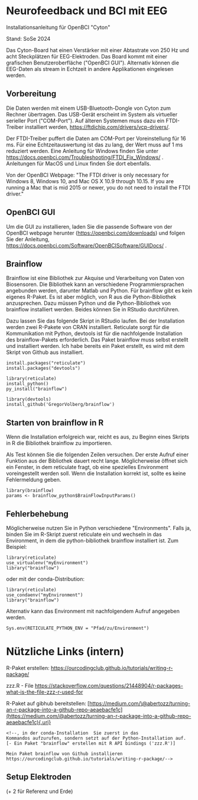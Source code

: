 # Neurofeedback und BCI mit EEG

Installationsanleitung für OpenBCI "Cyton"

Stand: SoSe 2024

Das Cyton-Board hat einen Verstärker mit einer Abtastrate von 250 Hz und acht Steckplätzen für EEG-Elektroden. Das Board kommt mit einer grafischen Benutzeroberfläche ("OpenBCI GUI"). Alternativ können die EEG-Daten als stream in Echtzeit in andere Applikationen eingelesen werden.

## Vorbereitung

Die Daten werden mit einem USB-Bluetooth-Dongle von Cyton zum Rechner übertragen. Das USB-Gerät erscheint im System als virtueller serieller Port ("COM-Port"). Auf älteren Systemen muss dazu ein FTDI-Treiber installiert werden, <https://ftdichip.com/drivers/vcp-drivers/>.

Der FTDI-Treiber puffert die Daten am COM-Port per Voreinstellung für 16 ms. Für eine Echtzeitauswertung ist das zu lang, der Wert muss auf 1 ms reduziert werden. Eine Anleitung für Windows finden Sie unter <https://docs.openbci.com/Troubleshooting/FTDI_Fix_Windows/> . Anleitungen für MacOS und Linux finden Sie dort ebenfalls.

Von der OpenBCI Webpage: "The FTDI driver is only necessary for Windows 8, Windows 10, and Mac OS X 10.9 through 10.15. If you are running a Mac that is mid 2015 or newer, you do not need to install the FTDI driver."

## OpenBCI GUI

Um die GUI zu installieren, laden Sie die passende Software von der OpenBCI webpage herunter (<https://openbci.com/downloads>) und folgen Sie der Anleitung, <https://docs.openbci.com/Software/OpenBCISoftware/GUIDocs/> .

## Brainflow

Brainflow ist eine Bibliothek zur Akquise und Verarbeitung von Daten von Biosensoren. Die Bibliothek kann an verschiedene Programmiersprachen angebunden werden, darunter Matlab und Python. Für brainflow gibt es kein eigenes R-Paket. Es ist aber möglich, von R aus die Python-Bibliothek anzusprechen. Dazu müssen Python und die Python-Bibliothek von brainflow installiert werden. Beides können Sie in RStudio durchführen.

Dazu lassen Sie das folgende Skript in RStudio laufen. Bei der Installation werden zwei R-Pakete von CRAN installiert. Reticulate sorgt für die Kommunikation mit Python, devtools ist für die nachfolgende Installation des brainflow-Pakets erforderlich. Das Paket brainflow muss selbst erstellt und installiert werden. Ich habe bereits ein Paket erstellt, es wird mit dem Skript von Github aus installiert.

```         
install.packages("reticulate")
install.packages("devtools")

library(reticulate)
install_python()
py_install("brainflow")

library(devtools)
install_github('GregorVolberg/brainflow')
```

## Starten von brainflow in R

Wenn die Installation erfolgreich war, reicht es aus, zu Beginn eines Skripts in R die Bibliothek brainflow zu importieren.

Als Test können Sie die folgenden Zeilen versuchen. Der erste Aufruf einer Funktion aus der Bibliothek dauert recht lange. Möglicherweise öffnet sich ein Fenster, in dem reticulate fragt, ob eine spezielles Environment voreingestellt werden soll. Wenn die Installation korrekt ist, sollte es keine Fehlermeldung geben.

```         
library(brainflow)
params <- brainflow_python$BrainFlowInputParams()
```

## Fehlerbehebung

Möglicherweise nutzen Sie in Python verschiedene "Environments". Falls ja, binden Sie im R-Skript zuerst reticulate ein und wechseln in das Environment, in dem die python-bibliothek brainflow installiert ist. Zum Beispiel:

```         
library(reticulate)
use_virtualenv("myEnvironment")
library("brainflow")
```

oder mit der conda-Distribution:

```         
library(reticulate)
use_condaenv("myEnvironment")
library("brainflow")
```

Alternativ kann das Environment mit nachfolgendem Aufruf angegeben werden.

```         
Sys.env(RETICULATE_PYTHON_ENV = "Pfad/zu/Environment")
```


# Nützliche Links (intern)

R-Paket erstellen: <https://ourcodingclub.github.io/tutorials/writing-r-package/>

zzz.R - File <https://stackoverflow.com/questions/21448904/r-packages-what-is-the-file-zzz-r-used-for>

R-Paket auf gibhub bereitstellen: [https://medium.com/\@abertozz/turning-an-r-package-into-a-github-repo-aeaebacfe1c](https://medium.com/@abertozz/turning-an-r-package-into-a-github-repo-aeaebacfe1c){.uri}

```{=html}
<!--, in der conda-Installation  Sie zuerst in das    
Kommandos aufzurufen, sondern setzt auf der Python-Installation auf. 
[- Ein Paket "brainflow" erstellen mit R API bindings ('zzz.R')]

Mein Paket brainflow von Github installieren
https://ourcodingclub.github.io/tutorials/writing-r-package/-->
```
## Setup Elektroden

(+ 2 für Referenz und Erde)
